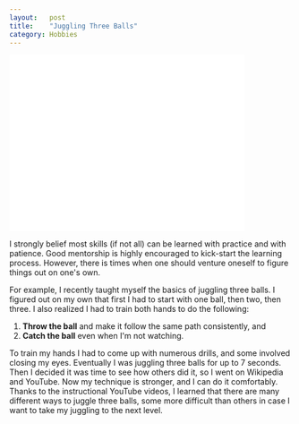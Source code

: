 ```yaml
---
layout:   post
title:    "Juggling Three Balls"
category: Hobbies
---
```


<iframe width="420" height="315" src="//www.youtube.com/embed/qpjE4Q4_lxE" frameborder="0" allowfullscreen></iframe>

I strongly belief most skills (if not all) can be learned with practice and with patience. Good mentorship is highly encouraged to kick-start the learning process. However, there is times when one should venture oneself to figure things out on one's own.

For example, I recently taught myself the basics of juggling three balls. I figured out on my own that first I had to start with one ball, then two, then three. I also realized I had to train both hands to do the following:

1. **Throw the ball** and make it follow the same path consistently, and
2. **Catch the ball** even when I'm not watching.

To train my hands I had to come up with numerous drills, and some involved closing my eyes. Eventually I was juggling three balls for up to 7 seconds. Then I decided it was time to see how others did it, so I went on Wikipedia and YouTube. Now my technique is stronger, and I can do it comfortably. Thanks to the instructional YouTube videos, I learned that there are many different ways to juggle three balls, some more difficult than others in case I want to take my juggling to the next level.
